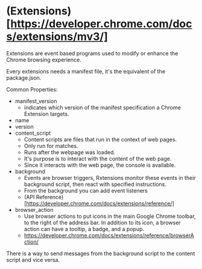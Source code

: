 # (Extensions)[https://developer.chrome.com/docs/extensions/mv3/]

Extensions are event based programs used to modify or enhance the Chrome browsing experience.

Every extensions needs a manifest file, it's the equivalent of the package.json.

Common Properties:

- manifest_version
  - indicates which version of the manifest specification a Chrome Extension targets.
- name
- version
- content_script
  - Content scripts are files that run in the context of web pages.
  - Only run for matches.
  - Runs after the webpage was loaded.
  - It's purpose is to interact with the content of the web page.
  - Since it interacts with the web page, the console is available.
- background
  - Events are browser triggers, Rxtensions monitor these events in their background script, then react with specified instructions.
  - From the background you can add event listeners
  - (API Reference)[https://developer.chrome.com/docs/extensions/reference/]
- browser_action
  - Use browser actions to put icons in the main Google Chrome toolbar, to the right of the address bar. In addition to its icon, a browser action can have a tooltip, a badge, and a popup.
  - https://developer.chrome.com/docs/extensions/reference/browserAction/

There is a way to send messages from the background script to the content script and vice versa.
